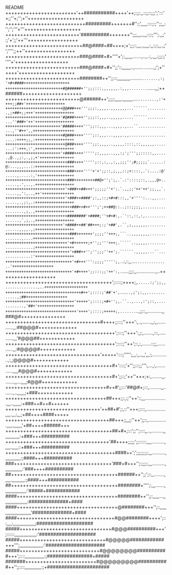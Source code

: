 README
++++++++++++++++++++++++'++###########++++'++;:;;:,,::;;::;;;';':::'+;;''+;'';+''+++++++++++++++++++
+++++++++++++++++++++++++++#########+++++++#'':;',,,,,::::;:;'';;,,:'';'';'''+'''+++++++++++++++++++
+++++++++++++++++++++++++'##########+++++++'';;;,,,,.,,,::;:;''';.,,;':;'+';;'++'''+++++++++++++++++
++++++++++++++++++++++++++##@####+##++++;+';;;::,,,,.,,,,,:,,:;:;,,.,;'';'''';;++''+++++++++++++++++
+++++++++++++++++++++++++###@####+#+''''+';:,,,,,,.......,..,..:,.,,,:;;;:;'''''+'++++++++++++++++++
+++++++++++++++++++++++++###@####+#+'';;'::,,,,,,,..,.......`.`......,;';+''++++'+++++++++++++++++++
+++++++++++++++++++++++++########++'';;:::,,,,,,,,,,.........`.......,:;'+#+####++++++++++++++++++++
+++++++++++++++++++++++++#@######+'';;;:::,,,,,,,.:,,,........`......,,;++######++++++++++++++++++++
+++++++++++++++++++++++++@######++';;;;:,,,,,.,,,,,,,,....````........,:'++++;;##+'+++++++++++++++++
+++++++++++++++++++++++++@@###+++''';;;:,,,,,.,,,,,,,...``````.........,;+##+;;+++'+++++++++++++++++
++++++++++++++++++++++++'#@###++++'';;;::,,,..,,,,,.....``````...........''###+'++'+++++++++++++++++
++++++++++++++++++++++++'#####++++''';;::,,,...,,,,.,...``...............,''#++',,++++++++++++++++++
+++++++++++++++++++++++++#@###++++'''';::,,,...,,,,.,,....................:++++;;,:+++++++++++++++++
++++++++++++++++++++++++++@###++++'''';;:,,,,..,,,,,::::,::,,,,,,........:':+++,:',+++++++++++++++++
++++++++++++++++++++++++'+####++++''''';:,,,,..,,,:;';''';;:::::,,.....,@..,;:,.,;,+'+++++++++++++++
+++++++++++++++++++++++++++###++++''''';::,:,.,:,,;;;'';#;;;;;`......:@:...,,,...::+++++++++++++++++
+++++++++++++++++++++++++++###++++''''+'+';;::,;,,,::;+::::,.`:....:@'.....,.....:,'++++++++++++++++
+++++++++++++++++++++++++++###+++++++++##@+'';';,.`.:'::::;::,.,,,@+.......,.',..,.+++++++++++++++++
++++++++++++++++++++++++++'+###++##+++';;;;;''+':.`.,,;;'++'++';;,,,`......,,':,..,++'++++++++++++++
++++++++++++++++++++++++++'+###++####';:,,::;+#+#:::,,'+'''':...,,.........,.,;:,.:+++++++++++++++++
+++++++++++++++++++++++++++++###++#++''';';++##@::..;::;;;;,..................,;,.,+++++++++++++++++
+++++++++++++++++++++++++++########'+####;''+#+#:,.`'::,::,:,...............,`,;,.,+++++++++++++++++
+++++++++++++++++++++++++'+####++##'##+++;:;'+##',.``,;,,,,,,,..............,,,,.,;+++++++++++++++++
++++++++++++++++++++++++++++###+++++++';;;;''+++;,```..,,,,,,,,..............,....++++++++++++++++++
+++++++++++++++++++++++++++'+#++++++;+'';;'''+++;.`````..,,,,,....................;+++++++++++++++++
++++++++++++++++++++++++++++'+###++'';'';;;''++';.``````.,,,,,...``..............:'+++++++++++++++++
+++++++++++++++++++++++++++++'+#+++''':;;;;''''';,.````.:,::,,...`...............'++++++++++++++++++
+++++++++++++++++++++++++++++'+#++++';;:::;;'++':,.`.....;;;:,,...............,..+++++++++++++++++++
++++++++++++++++++++++++++++++++++++';:::::;++++;,.`.....:;';;,,..............,..+++++++++++++++++++
+++++++++++++++++++++++++++++++++#++';::::;'##'+',.`...`..,;';:,,.............,;##++++++++++++++++++
++++++++++++++++++++++++++++++'+++++';::::;+#+'';,.``..,...,:';::,............,'##+'++++++++++++++++
+++++++++++++++++++++++++++++++'++++';::::;+++++;,.......`..,;;::,,...........,,###@#+++++++++++++++
++++++++++++++++++++++++++++++++#++++;;:::;''+++':,..,.......,,:,,............,,:##@@@#+++++++++++++
+++++++++++++++++++++++++++++++++++++';::::;''+++':,;:,.......,:::,...........,,,'#@@@##++++++++++++
+++++++++++++++++++++++++++++++++++++';::::;''++';::,:,.......::;;,............,,:#@@@@#++++++++++++
++++++++++++++++++++++++++++++++'+++++'::::;''''';,,,:,,.,,,',,,:;.............,:,;@@@@#++++++++++++
++++++++++++++++++++++++++++++++++++#+'::::;'+'';;:::;;''':,...,:,.............,,,,#@@@#++++++++++++
++++++++++++++++++++++++++++++++++++#+';;::;'++''+++;+:,........,,........,,...,,,,;#@@#++++++++++++
++++++++++++++++++++++++++++++++++#++#';;:::'##@#+;:::,.........,,........,..,,,,,,;+###++++++++++++
++++++++++++++++++++++++++++++++++##+++;;:,:;''++'::,,,.................,,,..,,,,,,:+###++#++#++++++
++++++++++++++++++++++++++++++++'++##+#';:,::''+++;::::,...............,,,,.,,,:,,,;+##++++####+++++
+++++++++++++++++++++++++++++++++++##+++;;,,;;''++';;::,...............,,,,.,,,,,,,'+##++++######+++
++++++++++++++++++++++++++++++++++++##+#+;:::';;'';::::,,..,.........,,,,,,,,,,,,,:+###+++##########
+++++++++++++++++++++++++++++++++++'##++++;;;;;';;::::::,,,,..........,,,,,.,,,,,::+###+++##########
+++++++++++++++++++++++++++++++++++++####++';';;;;;;;;:,,,..........,,,,,,,,,,,,,:;####+++##########
###+++++++++++++++++++++++++++++++++'###+#+++'';:;;;;:,,,..........,,,,,,,,,,,,,,:'###++++##########
##++++++++++++++++++++++++++++++++++++######++'';;';::,,........,,,,,.,,,,,,,,,,:;####+++###########
##++++++++++++++++++++++++++++++++++++########+'''';:,,,.......,,,,,,,,,,,,,,,,,:'#####+############
####++++++++++++++++++++++++++++++++++########++'';;:,,,,,...,,,,,,,,,,,,,,,,,,,:##############+####
####++++++++++++++++++++++++++++++++++@########+++'';::,,,,,,,,,,,,,,,,,,,,,,,,,'##############+####
####+++++++++++++++++++++++++++++++++#@@########++++';:::,,,,:,,,,,,,,,,,,,,,,,;####################
#####+++++++++++++++++++++++++++++++#@@@##########+++';::::::,,,,,,,,,,,,,,,,,:'####################
#####+++++++++++++++++++++++++++++#@@@@@############+++''';,,,,,,,,,,,,,,,,,,:'#####################
#####+++++++++++++++++++++++++++#@@@@@@@@###########+++';::::,,,,,,,,,,,,,,,:;################+#####
#######++++++++++++++++++++++++#@@@@@@@@@###########++'';;::::,,,,,,,,,,,,,:;+######################